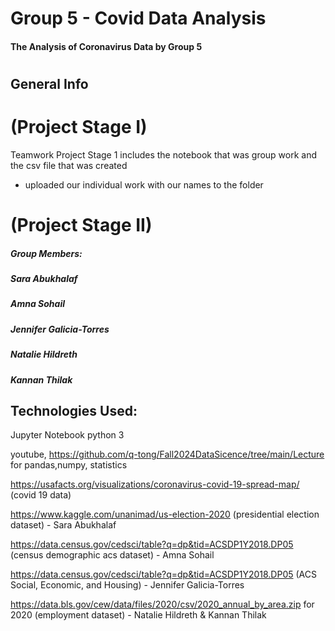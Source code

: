 # Group 5 - Covid Data Analysis
#### The Analysis of Coronavirus Data by Group 5
# 
## General Info

# (Project Stage I) 
Teamwork Project Stage 1 includes the notebook that was group work and the csv file that was created
- uploaded our individual work with our names to the folder 


# (Project Stage II) 


##### Group Members: 
##### Sara Abukhalaf 
##### Amna Sohail
##### Jennifer Galicia-Torres 
##### Natalie Hildreth 
##### Kannan Thilak


## Technologies Used:
Jupyter Notebook python 3

youtube, https://github.com/q-tong/Fall2024DataSicence/tree/main/Lecture  for pandas,numpy, statistics

https://usafacts.org/visualizations/coronavirus-covid-19-spread-map/  (covid 19 data)

https://www.kaggle.com/unanimad/us-election-2020 (presidential election dataset) - Sara Abukhalaf

https://data.census.gov/cedsci/table?q=dp&tid=ACSDP1Y2018.DP05 (census demographic acs dataset) - Amna Sohail

https://data.census.gov/cedsci/table?q=dp&tid=ACSDP1Y2018.DP05 (ACS Social, Economic, and Housing) - Jennifer Galicia-Torres

https://data.bls.gov/cew/data/files/2020/csv/2020_annual_by_area.zip  for 2020 (employment dataset) - Natalie Hildreth  & Kannan Thilak

